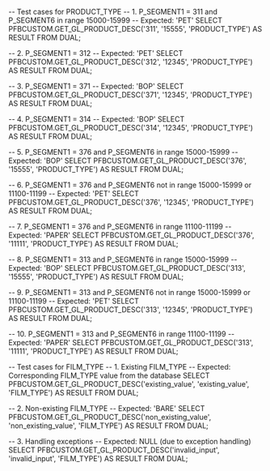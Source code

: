 -- Test cases for PRODUCT_TYPE
-- 1. P_SEGMENT1 = 311 and P_SEGMENT6 in range 15000-15999
-- Expected: 'PET'
SELECT PFBCUSTOM.GET_GL_PRODUCT_DESC('311', '15555', 'PRODUCT_TYPE') AS RESULT FROM DUAL;

-- 2. P_SEGMENT1 = 312
-- Expected: 'PET'
SELECT PFBCUSTOM.GET_GL_PRODUCT_DESC('312', '12345', 'PRODUCT_TYPE') AS RESULT FROM DUAL;

-- 3. P_SEGMENT1 = 371
-- Expected: 'BOP'
SELECT PFBCUSTOM.GET_GL_PRODUCT_DESC('371', '12345', 'PRODUCT_TYPE') AS RESULT FROM DUAL;

-- 4. P_SEGMENT1 = 314
-- Expected: 'BOP'
SELECT PFBCUSTOM.GET_GL_PRODUCT_DESC('314', '12345', 'PRODUCT_TYPE') AS RESULT FROM DUAL;

-- 5. P_SEGMENT1 = 376 and P_SEGMENT6 in range 15000-15999
-- Expected: 'BOP'
SELECT PFBCUSTOM.GET_GL_PRODUCT_DESC('376', '15555', 'PRODUCT_TYPE') AS RESULT FROM DUAL;

-- 6. P_SEGMENT1 = 376 and P_SEGMENT6 not in range 15000-15999 or 11100-11199
-- Expected: 'PET'
SELECT PFBCUSTOM.GET_GL_PRODUCT_DESC('376', '12345', 'PRODUCT_TYPE') AS RESULT FROM DUAL;

-- 7. P_SEGMENT1 = 376 and P_SEGMENT6 in range 11100-11199
-- Expected: 'PAPER'
SELECT PFBCUSTOM.GET_GL_PRODUCT_DESC('376', '11111', 'PRODUCT_TYPE') AS RESULT FROM DUAL;

-- 8. P_SEGMENT1 = 313 and P_SEGMENT6 in range 15000-15999
-- Expected: 'BOP'
SELECT PFBCUSTOM.GET_GL_PRODUCT_DESC('313', '15555', 'PRODUCT_TYPE') AS RESULT FROM DUAL;

-- 9. P_SEGMENT1 = 313 and P_SEGMENT6 not in range 15000-15999 or 11100-11199
-- Expected: 'PET'
SELECT PFBCUSTOM.GET_GL_PRODUCT_DESC('313', '12345', 'PRODUCT_TYPE') AS RESULT FROM DUAL;

-- 10. P_SEGMENT1 = 313 and P_SEGMENT6 in range 11100-11199
-- Expected: 'PAPER'
SELECT PFBCUSTOM.GET_GL_PRODUCT_DESC('313', '11111', 'PRODUCT_TYPE') AS RESULT FROM DUAL;

-- Test cases for FILM_TYPE
-- 1. Existing FILM_TYPE
-- Expected: Corresponding FILM_TYPE value from the database
SELECT PFBCUSTOM.GET_GL_PRODUCT_DESC('existing_value', 'existing_value', 'FILM_TYPE') AS RESULT FROM DUAL;

-- 2. Non-existing FILM_TYPE
-- Expected: 'BARE'
SELECT PFBCUSTOM.GET_GL_PRODUCT_DESC('non_existing_value', 'non_existing_value', 'FILM_TYPE') AS RESULT FROM DUAL;

-- 3. Handling exceptions
-- Expected: NULL (due to exception handling)
SELECT PFBCUSTOM.GET_GL_PRODUCT_DESC('invalid_input', 'invalid_input', 'FILM_TYPE') AS RESULT FROM DUAL;

